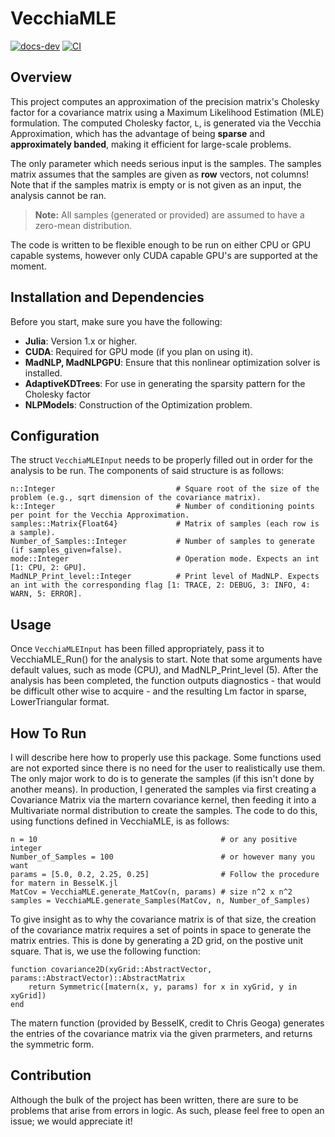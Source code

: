 # VecchiaMLE

[![docs-dev][docs-dev-img]][docs-dev-url] [![CI][ci-img]][ci-url]

[docs-dev-img]: https://img.shields.io/badge/docs-dev-purple.svg
[docs-dev-url]: https://exanauts.github.io/VecchiaMLE.jl/dev
[ci-img]: [https://img.shields.io/badge/docs-dev-purple.svg](https://github.com/exanauts/VecchiaMLE.jl/actions/workflows/CI.yml)
[ci-url]: [https://exanauts.github.io/VecchiaMLE.jl/dev](https://github.com/exanauts/VecchiaMLE.jl/actions/workflows/CI.yml/badge.svg)

## Overview

This project computes an approximation of the precision matrix's Cholesky factor for a covariance matrix using a Maximum Likelihood Estimation (MLE) formulation. The computed Cholesky factor, `L`, is generated via the Vecchia Approximation, which has the advantage of being **sparse** and **approximately banded**, making it efficient for large-scale problems. 

The only parameter which needs serious input is the samples. The samples matrix assumes that the samples are given as **row** vectors, not columns! 
Note that if the samples matrix is empty or is not given as an input, the analysis cannot be ran. 

> **Note:** All samples (generated or provided) are assumed to have a zero-mean distribution.

The code is written to be flexible enough to be run on either CPU or GPU capable systems, however only CUDA capable GPU's are supported at the moment.

## Installation and Dependencies

Before you start, make sure you have the following:

- **Julia**: Version 1.x or higher.
- **CUDA**: Required for GPU mode (if you plan on using it).
- **MadNLP, MadNLPGPU**: Ensure that this nonlinear optimization solver is installed.
- **AdaptiveKDTrees**: For use in generating the sparsity pattern for the Cholesky factor
- **NLPModels**: Construction of the Optimization problem.

## Configuration
The struct `VecchiaMLEInput` needs to be properly filled out in order for the analysis to be run. The components of said structure is as follows:

```
n::Integer                           # Square root of the size of the problem (e.g., sqrt dimension of the covariance matrix). 
k::Integer                           # Number of conditioning points per point for the Vecchia Approximation.
samples::Matrix{Float64}             # Matrix of samples (each row is a sample).
Number_of_Samples::Integer           # Number of samples to generate (if samples_given=false).
mode::Integer                        # Operation mode. Expects an int [1: CPU, 2: GPU].
MadNLP_Print_level::Integer          # Print level of MadNLP. Expects an int with the corresponding flag [1: TRACE, 2: DEBUG, 3: INFO, 4: WARN, 5: ERROR].
```

## Usage
Once `VecchiaMLEInput` has been filled appropriately, pass it to VecchiaMLE_Run() for the analysis to start. Note that some arguments have default values, such as mode (CPU), and MadNLP_Print_level (5). After the analysis has been completed, the function outputs diagnostics - that would be difficult other wise to acquire - and the resulting Lm factor in sparse, LowerTriangular format.

## How To Run
I will describe here how to properly use this package. Some functions used are not exported since there is no need for the user to realistically use them. The only major work to do is to generate the samples (if this isn't done by another means). In production, I generated the samples via first creating a Covariance Matrix via the martern covariance kernel, then feeding it into a Multivariate normal distribution to create the samples. The code to do this, using functions defined in VecchiaMLE, is as follows:

```
n = 10                                         # or any positive integer
Number_of_Samples = 100                        # or however many you want
params = [5.0, 0.2, 2.25, 0.25]                # Follow the procedure for matern in BesselK.jl
MatCov = VecchiaMLE.generate_MatCov(n, params) # size n^2 x n^2
samples = VecchiaMLE.generate_Samples(MatCov, n, Number_of_Samples)
```

To give insight as to why the covariance matrix is of that size, the creation of the covariance matrix requires a set of points in space to generate the matrix entries. This is done by generating a 2D grid, on the postive unit square. That is, we use the following function:

```
function covariance2D(xyGrid::AbstractVector, params::AbstractVector)::AbstractMatrix
    return Symmetric([matern(x, y, params) for x in xyGrid, y in xyGrid])
end
```
The matern function (provided by BesselK, credit to Chris Geoga) generates the entries of the covariance matrix via the given prarmeters, and returns the symmetric form.

## Contribution
Although the bulk of the project has been written, there are sure to be problems that arise from errors in logic. As such, please feel free to open an issue;
we would appreciate it!
